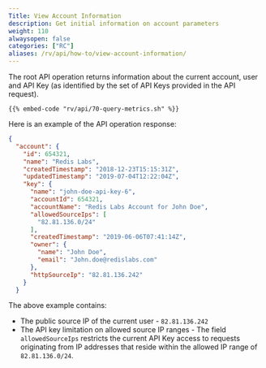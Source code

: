```yaml
---
Title: View Account Information
description: Get initial information on account parameters
weight: 110
alwaysopen: false
categories: ["RC"]
aliases: /rv/api/how-to/view-account-information/
---
```


The root API operation returns information about the current account, user and API Key (as identified by the set of API Keys provided in the API request).

```shell
{{% embed-code "rv/api/70-query-metrics.sh" %}}
```

Here is an example of the API operation response:

```json
{
  "account": {
    "id": 654321,
    "name": "Redis Labs",
    "createdTimestamp": "2018-12-23T15:15:31Z",
    "updatedTimestamp": "2019-07-04T12:22:04Z",
    "key": {
      "name": "john-doe-api-key-6",
      "accountId": 654321,
      "accountName": "Redis Labs Account for John Doe",
      "allowedSourceIps": [
        "82.81.136.0/24"
      ],
      "createdTimestamp": "2019-06-06T07:41:14Z",
      "owner": {
        "name": "John Doe",
        "email": "John.doe@redislabs.com"
      },
      "httpSourceIp": "82.81.136.242"
    }
  }
```

The above example contains:

- The public source IP of the current user - `82.81.136.242`
- The API key limitation on allowed source IP ranges - The field `allowedSourceIps` restricts the current API Key access to requests originating from IP addresses that reside within the allowed IP range of `82.81.136.0/24`.

